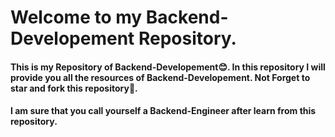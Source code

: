 # Welcome to my Backend-Developement Repository.
####  This is my Repository of Backend-Developement😊. In this repository I will provide you all the resources of Backend-Developement. Not Forget to star and fork this repository🤩. <br>
####  I am sure that you call yourself a Backend-Engineer after learn from this repository.
